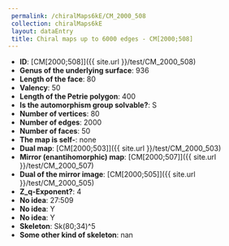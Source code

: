 ```yaml
--- 
 permalink: /chiralMaps6kE/CM_2000_508 
 collection: chiralMaps6kE
 layout: dataEntry
 title: Chiral maps up to 6000 edges - CM[2000;508]
---
```


- **ID**: [CM[2000;508]]({{ site.url }}/test/CM_2000_508)
- **Genus of the underlying surface**: 936
- **Length of the face**: 80
- **Valency**: 50
- **Length of the Petrie polygon**: 400
- **Is the automorphism group solvable?**: S
- **Number of vertices**: 80
- **Number of edges**: 2000
- **Number of faces**: 50
- **The map is self-**: none
- **Dual map**: [CM[2000;503]]({{ site.url }}/test/CM_2000_503)
- **Mirror (enantihomorphic) map**: [CM[2000;507]]({{ site.url }}/test/CM_2000_507)
- **Dual of the mirror image**: [CM[2000;505]]({{ site.url }}/test/CM_2000_505)
- **Z_q-Exponent?**: 4
- **No idea**:  27:509
- **No idea**: Y
- **No idea**: Y
- **Skeleton**: Sk(80;34)^5
- **Some other kind of skeleton**: nan
